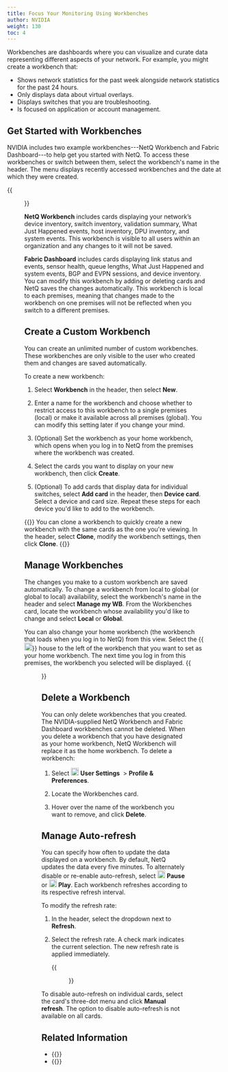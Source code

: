 ```yaml
---
title: Focus Your Monitoring Using Workbenches
author: NVIDIA
weight: 130
toc: 4
---
```

Workbenches are dashboards where you can visualize and curate data representing different aspects of your network. For example, you might create a workbench that:

- Shows network statistics for the past week alongside network statistics for the past 24 hours.
- Only displays data about virtual overlays.
- Displays switches that you are troubleshooting.
- Is focused on application or account management.

## Get Started with Workbenches

NVIDIA includes two example workbenches---NetQ Workbench and Fabric Dashboard---to help get you started with NetQ. To access these workbenches or switch between them, select the workbench's name in the header. The menu displays recently accessed workbenches and the date at which they were created. 

{{<figure src="/images/netq/fabric-wb-local-412.png" alt="list of available workbenches" width="300">}}

**NetQ Workbench** includes cards displaying your network’s device inventory, switch inventory, validation summary, What Just Happened events, host inventory, DPU inventory, and system events. This workbench is visible to all users within an organization and any changes to it will not be saved.

**Fabric Dashboard** includes cards displaying link status and events, sensor health, queue lengths, What Just Happened and system events, BGP and EVPN sessions, and device inventory. You can modify this workbench by adding or deleting cards and NetQ saves the changes automatically. This workbench is local to each premises, meaning that changes made to the workbench on one premises will not be reflected when you switch to a different premises.


## Create a Custom Workbench

You can create an unlimited number of custom workbenches. These workbenches are only visible to the user who created them and changes are saved automatically. 

To create a new workbench:

1. Select **Workbench** in the header, then select **New**.

2. Enter a name for the workbench and choose whether to restrict access to this workbench to a single premises (local) or make it available across all premises (global). You can modify this setting later if you change your mind.

3. (Optional) Set the workbench as your home workbench, which opens when you log in to NetQ from the premises where the workbench was created.

4. Select the cards you want to display on your new workbench, then click **Create**.

5. (Optional) To add cards that display data for individual switches, select **Add card** in the header, then **Device card**. Select a device and card size. Repeat these steps for each device you'd like to add to the workbench.

{{<notice tip>}}
You can clone a workbench to quickly create a new workbench with the same cards as the one you're viewing. In the header, select <b>Clone</b>, modify the workbench settings, then click <b>Clone</b>.
{{</notice>}}


## Manage Workbenches

The changes you make to a custom workbench are saved automatically. To change a workbench from local to global (or global to local) availability, select the workbench's name in the header and select **Manage my WB**. From the Workbenches card, locate the workbench whose availability you'd like to change and select **Local** or **Global**.

You can also change your home workbench (the workbench that loads when you log in to NetQ) from this view. Select the {{<img src="/images/netq/home-workbench.png" width="18px">}} house to the left of the workbench that you want to set as your home workbench. The next time you log in from this premises, the workbench you selected will be displayed.
{{<figure src="/images/netq/wb-card-414.png" alt="" width="600">}}

## Delete a Workbench

You can only delete workbenches that you created. The NVIDIA-supplied NetQ Workbench and Fabric Dashboard workbenches cannot be deleted. When you delete a workbench that you have designated as your home workbench, NetQ Workbench will replace it as the home workbench. To delete a workbench:

1. Select <img src="https://icons.cumulusnetworks.com/17-Users/19-Natural-Close%20Up-Single%20User-Man/single-man-circle.svg" alt="" height="18" width="18"/> **User Settings** &nbsp;<span aria-label="and then">> **Profile & Preferences**.

3. Locate the Workbenches card.

4. Hover over the name of the workbench you want to remove, and click **Delete**.

## Manage Auto-refresh

You can specify how often to update the data displayed on a workbench. By default, NetQ updates the data every five minutes. To alternately disable or re-enable auto-refresh, select <img src="https://icons.cumulusnetworks.com/01-Interface-Essential/42-Multimedia-Controls/button-pause.svg" alt="pause icon" width="18"/> **Pause** or <img src="https://icons.cumulusnetworks.com/01-Interface-Essential/42-Multimedia-Controls/button-play-1.svg" alt="play icon" width="18"/> **Play**. Each workbench refreshes according to its respective refresh interval. 

To modify the refresh rate:

1. In the header, select the dropdown next to **Refresh**.

2. Select the refresh rate. A check mark indicates the current selection. The new refresh rate is applied immediately. 

    {{<figure src="/images/netq/refresh-411.png" alt="refresh rate dropdown listng rate options of 1 minute, 2 minutes, and 5 minutes" width="150">}}

To disable auto-refresh on individual cards, select the card's three-dot menu and click **Manual refresh**. The option to disable auto-refresh is not available on all cards.

## Related Information

- {{<link title="Configure Premises" text="Configure Premises">}}
- {{<link title="Access Data with Cards" text="Access Data with Cards">}}